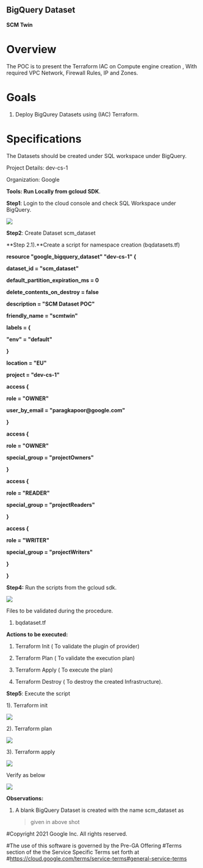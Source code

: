 ## BigQuery Dataset

**SCM Twin**

# **Overview**

The POC is to present the Terraform IAC on Compute engine creation ,
With required VPC Network, Firewall Rules, IP and Zones.

# **Goals**

1.  Deploy BigQurey Datasets using (IAC) Terraform.

# **Specifications**

The Datasets should be created under SQL workspace under BigQuery.

Project Details: dev-cs-1

Organization: Google

**Tools: Run Locally from gcloud SDK**.

**Step1**: Login to the cloud console and check SQL Workspace under
BigQuery.

![](.//media/image3.png)

**Step2**: Create Dataset scm_dataset

**Step 2.1).**Create a script for namespace creation (bqdatasets.tf)

**resource \"google_bigquery_dataset\" \"dev-cs-1\" {**

**dataset_id = \"scm_dataset\"**

**default_partition_expiration_ms = 0**

**delete_contents_on_destroy = false**

**description = \"SCM Dataset POC\"**

**friendly_name = \"scmtwin\"**

**labels = {**

**\"env\" = \"default\"**

**}**

**location = \"EU\"**

**project = \"dev-cs-1\"**

**access {**

**role = \"OWNER\"**

**user_by_email = \"paragkapoor\@google.com\"**

**}**

**access {**

**role = \"OWNER\"**

**special_group = \"projectOwners\"**

**}**

**access {**

**role = \"READER\"**

**special_group = \"projectReaders\"**

**}**

**access {**

**role = \"WRITER\"**

**special_group = \"projectWriters\"**

**}**

**}**

**Step4:** Run the scripts from the gcloud sdk.

![](.//media/image4.png)

Files to be validated during the procedure.

1.  bqdataset.tf

**Actions to be executed:**

1.  Terraform Init ( To validate the plugin of provider)

2.  Terraform Plan ( To validate the execution plan)

3.  Terraform Apply ( To execute the plan)

4.  Terraform Destroy ( To destroy the created Infrastructure).

**Step5**: Execute the script

1). Terraform init

![](.//media/image5.png)

2). Terraform plan

![](.//media/image6.png)

3). Terraform apply

![](.//media/image7.png)

Verify as below

![](.//media/image2.png)

**Observations:**

1.  A blank BigQuery Dataset is created with the name scm_dataset as
    > given in above shot


#Copyright 2021 Google Inc. All rights reserved.

#The use of this software is governed by the Pre-GA Offering 
#Terms section of the the Service Specific Terms set forth at 
#https://cloud.google.com/terms/service-terms#general-service-terms
